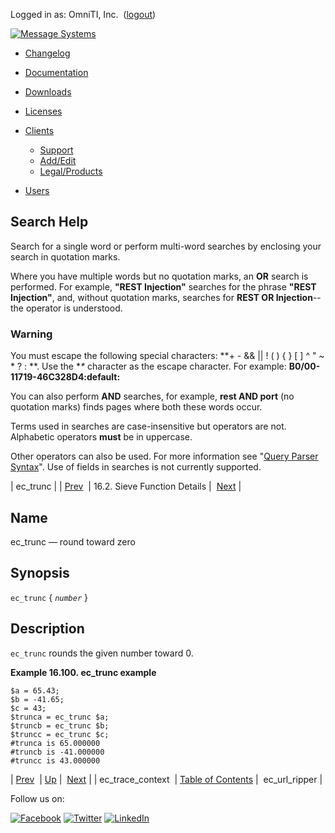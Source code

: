 Logged in as: OmniTI, Inc.  ([logout](https://support.messagesystems.com/logout.php))

[![Message Systems](https://support.messagesystems.com/images/ms-white205.png)](https://support.messagesystems.com/start.php) 

*   [Changelog](https://support.messagesystems.com/start.php?show=changelog)
*   [Documentation](https://support.messagesystems.com/docs/)
*   [Downloads](https://support.messagesystems.com/start.php)

*   [Licenses](https://support.messagesystems.com/license_summary.php)
*   <a href="">Clients</a>
    *   [Support](https://support.messagesystems.com/cs.php)
    *   [Add/Edit](https://support.messagesystems.com/edit_client.php)
    *   [Legal/Products](https://support.messagesystems.com/edit_products.php)
*   [Users](https://support.messagesystems.com/edit_customer.php)

## Search Help

Search for a single word or perform multi-word searches by enclosing your search in quotation marks.

Where you have multiple words but no quotation marks, an **OR** search is performed. For example, **"REST Injection"** searches for the phrase **"REST Injection"**, and, without quotation marks, searches for **REST OR Injection**--the operator is understood.

### Warning

You must escape the following special characters: **+ - && || ! ( ) { } [ ] ^ " ~ * ? : \**. Use the **\** character as the escape character. For example: **B0/00-11719-46C328D4\:default\:**

You can also perform **AND** searches, for example, **rest AND port** (no quotation marks) finds pages where both these words occur.

Terms used in searches are case-insensitive but operators are not. Alphabetic operators **must** be in uppercase.

Other operators can also be used. For more information see "[Query Parser Syntax](https://lucene.apache.org/core/old_versioned_docs/versions/3_0_0/queryparsersyntax.html)". Use of fields in searches is not currently supported.

| ec_trunc |
| [Prev](sieve.ref.ec_trace_context.php)  | 16.2. Sieve Function Details |  [Next](sieve.ref.ec_url_ripper.php) |

<a name="sieve.ref.ec_trunc"></a>
## Name

ec_trunc — round toward zero

## Synopsis

`ec_trunc` { *`number`* }

<a name="idp30733024"></a>
## Description

`ec_trunc` rounds the given number toward 0.

<a name="example.ec_trunc"></a>

**Example 16.100. ec_trunc example**

```
$a = 65.43;
$b = -41.65;
$c = 43;
$trunca = ec_trunc $a;
$truncb = ec_trunc $b;
$truncc = ec_trunc $c;
#trunca is 65.000000
#truncb is -41.000000
#truncc is 43.000000
```

| [Prev](sieve.ref.ec_trace_context.php)  | [Up](sieve.ref.files.php) |  [Next](sieve.ref.ec_url_ripper.php) |
| ec_trace_context  | [Table of Contents](index.php) |  ec_url_ripper |

Follow us on:

[![Facebook](https://support.messagesystems.com/images/icon-facebook.png)](http://www.facebook.com/messagesystems) [![Twitter](https://support.messagesystems.com/images/icon-twitter.png)](http://twitter.com/#!/MessageSystems) [![LinkedIn](https://support.messagesystems.com/images/icon-linkedin.png)](http://www.linkedin.com/company/message-systems)